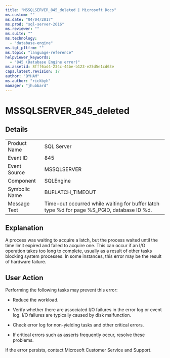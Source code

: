 ```yaml
---
title: "MSSQLSERVER_845_deleted | Microsoft Docs"
ms.custom: ""
ms.date: "04/04/2017"
ms.prod: "sql-server-2016"
ms.reviewer: ""
ms.suite: ""
ms.technology: 
  - "database-engine"
ms.tgt_pltfrm: ""
ms.topic: "language-reference"
helpviewer_keywords: 
  - "845 (Database Engine error)"
ms.assetid: 8fff6ad4-234c-44be-b123-e25d5e1cd63e
caps.latest.revision: 17
author: "BYHAM"
ms.author: "rickbyh"
manager: "jhubbard"
---
```

# MSSQLSERVER_845_deleted
  
## Details  
  
|||  
|-|-|  
|Product Name|SQL Server|  
|Event ID|845|  
|Event Source|MSSQLSERVER|  
|Component|SQLEngine|  
|Symbolic Name|BUFLATCH_TIMEOUT|  
|Message Text|Time-out occurred while waiting for buffer latch type %d for page %S_PGID, database ID %d.|  
  
## Explanation  
A process was waiting to acquire a latch, but the process waited until the time limit expired and failed to acquire one. This can occur if an I/O operation takes too long to complete, usually as a result of other tasks blocking system processes. In some instances, this error may be the result of hardware failure.  
  
## User Action  
Performing the following tasks may prevent this error:  
  
-   Reduce the workload.  
  
-   Verify whether there are associated I/O failures in the error log or event log. I/O failures are typically caused by disk malfunction.  
  
-   Check error log for non-yielding tasks and other critical errors.  
  
-   If critical errors such as asserts frequently occur, resolve these problems.  
  
If the error persists, contact Microsoft Customer Service and Support.  
  
